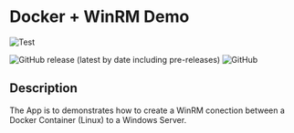 # Docker + WinRM Demo

![Test](https://github.com/pkeech/Docker-WinRM-Demo/workflows/Test/badge.svg)
<!-- ![Build](https://github.com/pkeech/Docker-WinRM-Demo/workflows/Build/badge.svg)
![Deploy](https://github.com/pkeech/Docker-WinRM-Demo/workflows/Deployment/badge.svg) -->
![GitHub release (latest by date including pre-releases)](https://img.shields.io/github/v/release/pkeech/Docker-WinRM-Demo?include_prereleases)
![GitHub](https://img.shields.io/github/license/pkeech/Docker-WinRM-Demo)

## Description

The App is to demonstrates how to create a WinRM conection between a Docker Container (Linux) to a Windows Server.
